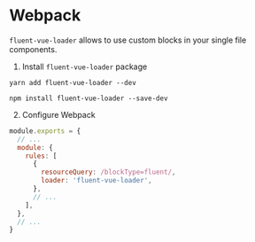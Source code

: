 # Webpack

`fluent-vue-loader` allows to use custom blocks in your single file components.

1. Install `fluent-vue-loader` package

<code-group>

<code-group-item title="YARN" active>

```bash:no-line-numbers
yarn add fluent-vue-loader --dev
```

</code-group-item>

<code-group-item title="NPM">

```bash:no-line-numbers
npm install fluent-vue-loader --save-dev
```

</code-group-item>

</code-group>

2. Configure Webpack
```js
module.exports = {
  // ...
  module: {
    rules: [
      {
        resourceQuery: /blockType=fluent/,
        loader: 'fluent-vue-loader',
      },
      // ...
    ],
  },
  // ...
}

```
